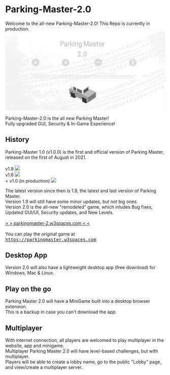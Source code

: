 # Parking-Master-2.0
Welcome to the all-new Parking-Master-2.0! This Repo is currently in production.
<img src="preview.png" />
Parking-Master-2.0 is the all new Parking Master!
<br>
Fully upgraded GUI, Security & In-Game Experience!
<br>
## History
Parking-Master 1.0 (v1.0.0) is the first and official version of Parking Master, released on the first of August in 2021.
<br>
<br>
v1.9
<img src="https://user-images.githubusercontent.com/88283567/164757620-85fd5706-5ef0-4214-882f-1706ae7071e2.png" />
<br>
v1.6
<img src="https://user-images.githubusercontent.com/88283567/164759776-8c5aff07-a96b-44f3-a4d9-9459bdcca2f1.png" />
<br>
< v1.0 (in production)
<img src="https://user-images.githubusercontent.com/88283567/164761406-fb962e3a-d0e9-45e9-b265-6236ee649efe.png" />
<br>

The latest version since then is 1.9, the latest and last version of Parking Master.
<br>
Version 1.9 will still have some minor updates, but not big ones.
<br>
Version 2.0 is the all-new "remodeled" game, which inludes Bug fixes, Updated GUI/UI, Security updates, and New Levels.
<br>
<br>
[\> \><u> parkingmaster-2.w3spaces.com </u>\< \<](https://parkingmaster-2.w3spaces.com)
<br>
<br>
You can play the original game at <kbd>https://parkingmaster.w3spaces.com</kbd>
## Desktop App
Version 2.0 will also have a lightweight desktop app (free download) for Windows, Mac & Linux.
<br>
## Play on the go
Parking Master 2.0 will have a MiniGame built into a desktop browser extension.
<br>
This is a backup in case you can't download the app.
## Multiplayer
With internet connection, all players are welcomed to play multiplayer in the website, app and minigame.
<br>
Multiplayer Parking Master 2.0 will have level-based challenges, but with multiplayer.
<br>
Players will be able to create a lobby name, go to the public "Lobby" page, and view/create a multiplayer server.
